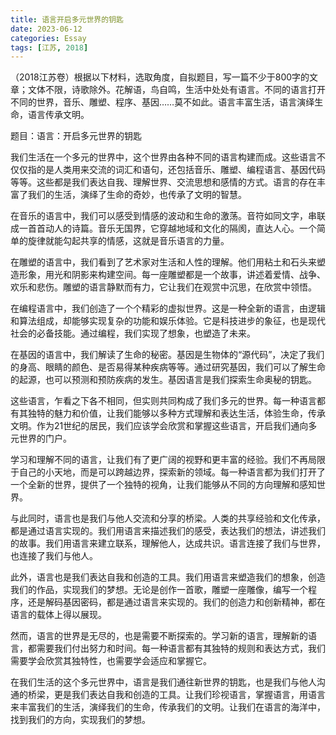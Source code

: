 ```yaml
---
title: 语言开启多元世界的钥匙
date: 2023-06-12
categories: Essay
tags: [江苏, 2018]
---
```




（2018江苏卷）根据以下材料，选取角度，自拟题目，写一篇不少于800字的文章；文体不限，诗歌除外。花解语，鸟自鸣，生活中处处有语言。不同的语言打开不同的世界，音乐、雕塑、程序、基因……莫不如此。语言丰富生活，语言演绎生命，语言传承文明。

题目：语言：开启多元世界的钥匙

我们生活在一个多元的世界中，这个世界由各种不同的语言构建而成。这些语言不仅仅指的是人类用来交流的词汇和语句，还包括音乐、雕塑、编程语言、基因代码等等。这些都是我们表达自我、理解世界、交流思想和感情的方式。语言的存在丰富了我们的生活，演绎了生命的奇妙，也传承了文明的智慧。

在音乐的语言中，我们可以感受到情感的波动和生命的激荡。音符如同文字，串联成一首首动人的诗篇。音乐无国界，它穿越地域和文化的隔阂，直达人心。一个简单的旋律就能勾起共享的情感，这就是音乐语言的力量。

在雕塑的语言中，我们看到了艺术家对生活和人性的理解。他们用粘土和石头来塑造形象，用光和阴影来构建空间。每一座雕塑都是一个故事，讲述着爱情、战争、欢乐和悲伤。雕塑的语言静默而有力，它让我们在观赏中沉思，在欣赏中领悟。

在编程语言中，我们创造了一个个精彩的虚拟世界。这是一种全新的语言，由逻辑和算法组成，却能够实现复杂的功能和娱乐体验。它是科技进步的象征，也是现代社会的必备技能。通过编程，我们实现了想象，也塑造了未来。

在基因的语言中，我们解读了生命的秘密。基因是生物体的“源代码”，决定了我们的身高、眼睛的颜色、是否易得某种疾病等等。通过研究基因，我们可以了解生命的起源，也可以预测和预防疾病的发生。基因语言是我们探索生命奥秘的钥匙。

这些语言，乍看之下各不相同，但实则共同构成了我们多元的世界。每一种语言都有其独特的魅力和价值，让我们能够以多种方式理解和表达生活，体验生命，传承文明。作为21世纪的居民，我们应该学会欣赏和掌握这些语言，开启我们通向多元世界的门户。

学习和理解不同的语言，让我们有了更广阔的视野和更丰富的经验。我们不再局限于自己的小天地，而是可以跨越边界，探索新的领域。每一种语言都为我们打开了一个全新的世界，提供了一个独特的视角，让我们能够从不同的方向理解和感知世界。

与此同时，语言也是我们与他人交流和分享的桥梁。人类的共享经验和文化传承，都是通过语言实现的。我们用语言来描述我们的感受，表达我们的想法，讲述我们的故事。我们用语言来建立联系，理解他人，达成共识。语言连接了我们与世界，也连接了我们与他人。

此外，语言也是我们表达自我和创造的工具。我们用语言来塑造我们的想象，创造我们的作品，实现我们的梦想。无论是创作一首歌，雕塑一座雕像，编写一个程序，还是解码基因密码，都是通过语言来实现的。我们的创造力和创新精神，都在语言的载体上得以展现。

然而，语言的世界是无尽的，也是需要不断探索的。学习新的语言，理解新的语言，都需要我们付出努力和时间。每一种语言都有其独特的规则和表达方式，我们需要学会欣赏其独特性，也需要学会适应和掌握它。

在我们生活的这个多元世界中，语言是我们通往新世界的钥匙，也是我们与他人沟通的桥梁，更是我们表达自我和创造的工具。让我们珍视语言，掌握语言，用语言来丰富我们的生活，演绎我们的生命，传承我们的文明。让我们在语言的海洋中，找到我们的方向，实现我们的梦想。